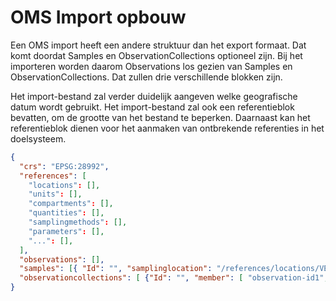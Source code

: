 # OMS Import opbouw

Een OMS import heeft een andere struktuur dan het export formaat. Dat komt doordat Samples en ObservationCollections optioneel zijn. Bij het importeren worden daarom Observations los gezien van Samples en ObservationCollections.
Dat zullen drie verschillende blokken zijn.

Het import-bestand zal verder duidelijk aangeven welke geografische datum wordt gebruikt.
Het import-bestand zal ook een referentieblok bevatten, om de grootte van het bestand te beperken.
Daarnaast kan het referentieblok dienen voor het aanmaken van ontbrekende referenties in het doelsysteem.

```json
{
  "crs": "EPSG:28992",
  "references": [
    "locations": [],
    "units": [],
    "compartments": [],
    "quantities": [],
    "samplingmethods": [],
    "parameters": [],
    "...": [],
  ],
  "observations": [],
  "samples": [{ "Id": "", "samplinglocation": "/references/locations/VEEN", "relatedObservation": [ "observation-id1", "observation-id2", "observation-id3" ]}],
  "observationcollections": [ {"Id": "", "member": [ "observation-id1", "observation-id2", "observation-id3" ]}]
}
```
